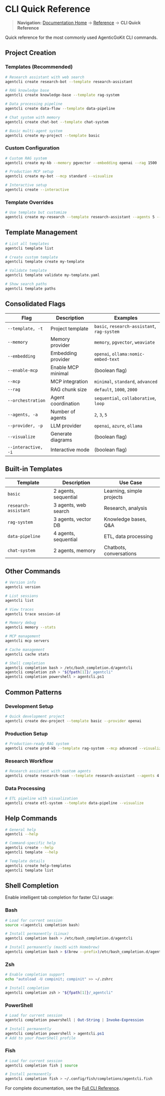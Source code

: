 # CLI Quick Reference

> **Navigation:** [Documentation Home](../README.md) → [Reference](README.md) → **CLI Quick Reference**

Quick reference for the most commonly used AgenticGoKit CLI commands.

## Project Creation

### Templates (Recommended)
```bash
# Research assistant with web search
agentcli create research-bot --template research-assistant

# RAG knowledge base
agentcli create knowledge-base --template rag-system

# Data processing pipeline
agentcli create data-flow --template data-pipeline

# Chat system with memory
agentcli create chat-bot --template chat-system

# Basic multi-agent system
agentcli create my-project --template basic
```

### Custom Configuration
```bash
# Custom RAG system
agentcli create my-kb --memory pgvector --embedding openai --rag 1500

# Production MCP setup
agentcli create my-bot --mcp standard --visualize

# Interactive setup
agentcli create --interactive
```

### Template Overrides
```bash
# Use template but customize
agentcli create my-research --template research-assistant --agents 5 --mcp advanced
```

## Template Management

```bash
# List all templates
agentcli template list

# Create custom template
agentcli template create my-template

# Validate template
agentcli template validate my-template.yaml

# Show search paths
agentcli template paths
```

## Consolidated Flags

| Flag | Description | Examples |
|------|-------------|----------|
| `--template, -t` | Project template | `basic`, `research-assistant`, `rag-system` |
| `--memory` | Memory provider | `memory`, `pgvector`, `weaviate` |
| `--embedding` | Embedding provider | `openai`, `ollama:nomic-embed-text` |
| `--enable-mcp` | Enable MCP minimal | (boolean flag) |
| `--mcp` | MCP integration | `minimal`, `standard`, `advanced` |
| `--rag` | RAG chunk size | `default`, `1000`, `2000` |
| `--orchestration` | Agent coordination | `sequential`, `collaborative`, `loop` |
| `--agents, -a` | Number of agents | `2`, `3`, `5` |
| `--provider, -p` | LLM provider | `openai`, `azure`, `ollama` |
| `--visualize` | Generate diagrams | (boolean flag) |
| `--interactive, -i` | Interactive mode | (boolean flag) |

## Built-in Templates

| Template | Description | Use Case |
|----------|-------------|----------|
| `basic` | 2 agents, sequential | Learning, simple projects |
| `research-assistant` | 3 agents, web search | Research, analysis |
| `rag-system` | 3 agents, vector DB | Knowledge bases, Q&A |
| `data-pipeline` | 4 agents, sequential | ETL, data processing |
| `chat-system` | 2 agents, memory | Chatbots, conversations |

## Other Commands

```bash
# Version info
agentcli version

# List sessions
agentcli list

# View traces
agentcli trace session-id

# Memory debug
agentcli memory --stats

# MCP management
agentcli mcp servers

# Cache management
agentcli cache stats

# Shell completion
agentcli completion bash > /etc/bash_completion.d/agentcli
agentcli completion zsh > "${fpath[1]}/_agentcli"
agentcli completion powershell > agentcli.ps1
```

## Common Patterns

### Development Setup
```bash
# Quick development project
agentcli create dev-project --template basic --provider openai
```

### Production Setup
```bash
# Production-ready RAG system
agentcli create prod-kb --template rag-system --mcp advanced --visualize
```

### Research Workflow
```bash
# Research assistant with custom agents
agentcli create research-team --template research-assistant --agents 4
```

### Data Processing
```bash
# ETL pipeline with visualization
agentcli create etl-system --template data-pipeline --visualize
```

## Help Commands

```bash
# General help
agentcli --help

# Command-specific help
agentcli create --help
agentcli template --help

# Template details
agentcli create help-templates
agentcli template list
```

## Shell Completion

Enable intelligent tab completion for faster CLI usage:

### Bash
```bash
# Load for current session
source <(agentcli completion bash)

# Install permanently (Linux)
agentcli completion bash > /etc/bash_completion.d/agentcli

# Install permanently (macOS with Homebrew)
agentcli completion bash > $(brew --prefix)/etc/bash_completion.d/agentcli
```

### Zsh
```bash
# Enable completion support
echo "autoload -U compinit; compinit" >> ~/.zshrc

# Install completion
agentcli completion zsh > "${fpath[1]}/_agentcli"
```

### PowerShell
```powershell
# Load for current session
agentcli completion powershell | Out-String | Invoke-Expression

# Install permanently
agentcli completion powershell > agentcli.ps1
# Add to your PowerShell profile
```

### Fish
```bash
# Load for current session
agentcli completion fish | source

# Install permanently
agentcli completion fish > ~/.config/fish/completions/agentcli.fish
```

For complete documentation, see the [Full CLI Reference](cli.md).